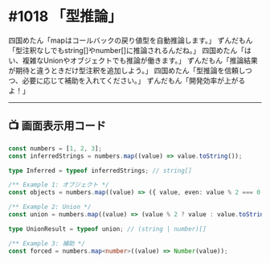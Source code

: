 # #1018 「型推論」

四国めたん「mapはコールバックの戻り値型を自動推論します。」
ずんだもん「型注釈なしでもstring[]やnumber[]に推論されるんだね。」
四国めたん「はい、複雑なUnionやオブジェクトでも推論が働きます。」
ずんだもん「推論結果が期待と違うときだけ型注釈を追加しよう。」
四国めたん「型推論を信頼しつつ、必要に応じて補助を入れてください。」
ずんだもん「開発効率が上がるよ！」

---

## 📺 画面表示用コード

```typescript
const numbers = [1, 2, 3];
const inferredStrings = numbers.map((value) => value.toString());

type Inferred = typeof inferredStrings; // string[]

/** Example 1: オブジェクト */
const objects = numbers.map((value) => ({ value, even: value % 2 === 0 }));

/** Example 2: Union */
const union = numbers.map((value) => (value % 2 ? value : value.toString()));

type UnionResult = typeof union; // (string | number)[]

/** Example 3: 補助 */
const forced = numbers.map<number>((value) => Number(value));
```
